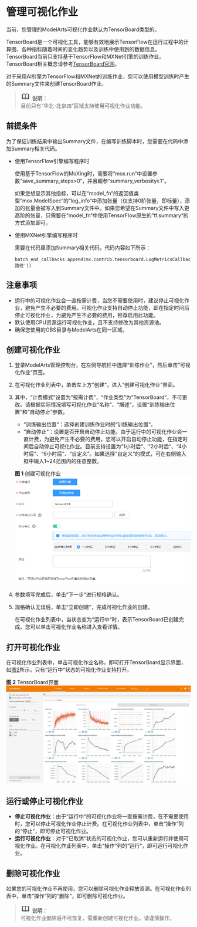 # 管理可视化作业<a name="modelarts_23_0050"></a>

当前，您管理的ModelArts可视化作业默认为TensorBoard类型的。

TensorBoard是一个可视化工具，能够有效地展示TensorFlow在运行过程中的计算图、各种指标随着时间的变化趋势以及训练中使用到的数据信息。TensorBoard当前只支持基于TensorFlow和MXNet引擎的训练作业。TensorBoard相关概念请参考[TensorBoard官网](https://www.tensorflow.org/guide/#tensorboard)。

对于采用AI引擎为TensorFlow和MXNet的训练作业，您可以使用模型训练时产生的Summary文件来创建TensorBoard作业。

>![](public_sys-resources/icon-note.gif) **说明：**   
>目前只有“华北-北京四”区域支持使用可视化作业功能。  

## 前提条件<a name="section8661181014569"></a>

为了保证训练结果中输出Summary文件，在编写训练脚本时，您需要在代码中添加Summary相关代码。

-   使用TensorFlow引擎编写程序时

    使用基于TensorFlow的MoXing时，需要将“mox.run“中设置参数“save\_summary\_steps\>0“，并且超参“summary\_verbosity≥1“。

    如果您想显示其他指标，可以在“model\_fn“的返回值类型“mox.ModelSpec“的“log\_info“中添加张量（仅支持0阶张量，即标量），添加的张量会被写入到Summary文件中。如果您希望在Summary文件中写入更高阶的张量，只需要在“model\_fn“中使用TensorFlow原生的“tf.summary“的方式添加即可。

-   使用MXNet引擎编写程序时

    需要在代码里添加Summary相关代码，代码内容如下所示：

    ```
    batch_end_callbacks.append(mx.contrib.tensorboard.LogMetricsCallback('s3路径'))
    ```


## 注意事项<a name="section76683231945"></a>

-   运行中的可视化作业会一直按需计费，当您不需要使用时，建议停止可视化作业，避免产生不必要的费用。可视化作业支持自动停止功能，即在指定时间后停止可视化作业，为避免产生不必要的费用，推荐启用此功能。
-   默认使用CPU资源运行可视化作业，且不支持修改为其他资源池。
-   确保您使用的OBS目录与ModelArts在同一区域。

## 创建可视化作业<a name="section1020112915311"></a>

1.  登录ModelArts管理控制台，在左侧导航栏中选择“训练作业“，然后单击“可视化作业“页签。
2.  在可视化作业列表中，单击左上方“创建“，进入“创建可视化作业“界面。
3.  其中，“计费模式“设置为“按需计费“，“作业类型“为“TensorBoard“，不可更改。请根据实际情况填写可视化作业“名称“、“描述“，设置“训练输出位置“和“自动停止“参数。

    -   “训练输出位置“：选择创建训练作业时的“训练输出位置“。
    -   “自动停止“：设置是否开启自动停止功能。由于运行中的可视化作业会一直计费，为避免产生不必要的费用，您可以开启自动停止功能，在指定时间后自动停止可视化作业。目前支持设置为“1小时后“、“2小时后“、“4小时后“、“6小时后“、“自定义“。如果选择“自定义“的模式，可在右侧输入框中输入1\~24范围内的任意整数。

    **图 1**  创建可视化作业<a name="fig552516971113"></a>  
    ![](figures/创建可视化作业.png "创建可视化作业")

4.  参数填写完成后，单击“下一步“进行规格确认。
5.  规格确认无误后，单击“立即创建“，完成可视化作业的创建。

    在可视化作业列表中，当状态变为“运行中“时，表示TensorBoard已创建完成。您可以单击可视化作业名称进入查看详情。


## 打开可视化作业<a name="section753201719445"></a>

在可视化作业列表中，单击可视化作业名称，即可打开TensorBoard显示界面，如[图2](#fig10383193183613)所示。只有“运行中“状态的可视化作业支持打开。

**图 2**  TensorBoard界面<a name="fig10383193183613"></a>  
![](figures/TensorBoard界面.jpg "TensorBoard界面")

## 运行或停止可视化作业<a name="section145180461716"></a>

-   **停止可视化作业**：由于“运行中“的可视化作业将一直按需计费，在不需要使用时，您可以停止可视化作业停止计费。在可视化作业列表中，单击“操作“列的“停止“，即可停止可视化作业。
-   **运行可视化作业**：对于“已取消“状态的可视化作业，您可以重新运行并使用可视化作业。在可视化作业列表中，单击“操作“列的“运行“，即可运行可视化作业。

## 删除可视化作业<a name="section5577717813"></a>

如果您的可视化作业不再使用，您可以删除可视化作业释放资源。在可视化作业列表中，单击“操作“列的“删除“，即可删除可视化作业。

>![](public_sys-resources/icon-note.gif) **说明：**   
>可视化作业删除后不可恢复，需重新创建可视化作业。请谨慎操作。  


